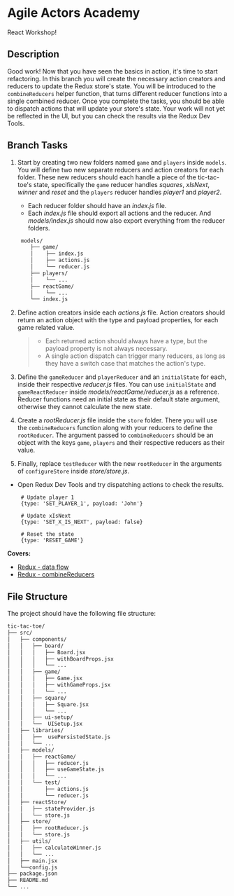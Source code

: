 # Agile Actors Academy

React Workshop!

## Description

Good work! Now that you have seen the basics in action, it's time to start refactoring. In this branch you will create the necessary action creators and reducers to update the Redux store's state. You will be introduced to the `combineReducers` helper function, that turns different reducer functions into a single combined reducer. Once you complete the tasks, you should be able to dispatch actions that will update your store's state. Your work will not yet be reflected in the UI, but you can check the results via the Redux Dev Tools.

## Branch Tasks

1. Start by creating two new folders named `game` and `players` inside `models`. You will define two new separate reducers and action creators for each folder. These new reducers should each handle a piece of the tic-tac-toe's state, specifically the `game` reducer handles _squares_, _xIsNext_, _winner_ and _reset_ and the `players` reducer handles _player1_ and _player2_.

   - Each reducer folder should have an _index.js_ file.
   - Each _index.js_ file should export all actions and the reducer. And _models/index.js_ should now also export everything from the reducer folders.

   ```bash
    models/
       ├── game/
       │    ├── index.js
       │    ├── actions.js
       │    └── reducer.js
       ├── players/
       │    └── ...
       ├── reactGame/
       │    └── ...
       └── index.js
   ```

2. Define action creators inside each _actions.js_ file. Action creators should return an action object with the type and payload properties, for each game related value.

   > - Each returned action should always have a type, but the payload property is not always necessary.
   > - A single action dispatch can trigger many reducers, as long as they have a switch case that matches the action's type.

3. Define the `gameReducer` and `playerReducer` and an `initialState` for each, inside their respective _reducer.js_ files. You can use `initialState` and `gameReactReducer` inside _models/reactGame/reducer.js_ as a reference. Reducer functions need an initial state as their default state argument, otherwise they cannot calculate the new state.

4. Create a _rootReducer.js_ file inside the `store` folder. There you will use the `combineReducers` function along with your reducers to define the `rootReducer`. The argument passed to `combineReducers` should be an object with the keys `game`, `players` and their respective reducers as their value.

5. Finally, replace `testReducer` with the new `rootReducer` in the arguments of `configureStore` inside _store/store.js_.

- Open Redux Dev Tools and try dispatching actions to check the results.

  ```
   # Update player 1
   {type: 'SET_PLAYER_1', payload: 'John'}

   # Update xIsNext
   {type: 'SET_X_IS_NEXT', payload: false}

   # Reset the state
   {type: 'RESET_GAME'}
  ```

**Covers:**

- [Redux - data flow](https://redux.js.org/tutorials/fundamentals/part-2-concepts-data-flow)
- [Redux - combineReducers](https://redux.js.org/api/combinereducers)

## File Structure

The project should have the following file structure:

```bash
tic-tac-toe/
├── src/
│   ├── components/
│   │   ├── board/
│   │   │   ├── Board.jsx
│   │   │   ├── withBoardProps.jsx
│   │   │   └── ...
│   │   ├── game/
│   │   │   ├── Game.jsx
│   │   │   ├── withGameProps.jsx
│   │   │   └── ...
│   │   ├── square/
│   │   │   ├── Square.jsx
│   │   │   └── ...
│   │   ├── ui-setup/
│   │   └──  UISetup.jsx
│   ├── libraries/
│   │   ├──  usePersistedState.js
│   │   └── ...
│   ├── models/
│   │   ├── reactGame/
│   │   │   ├── reducer.js
│   │   │   ├── useGameState.js
│   │   │   └── ...
│   │   └── test/
│   │       ├── actions.js
│   │       └── reducer.js
│   ├── reactStore/
│   │   ├── stateProvider.js
│   │   └── store.js
│   ├── store/
│   │   ├── rootReducer.js
│   │   └── store.js
│   ├── utils/
│   │   ├── calculateWinner.js
│   │   └── ...
│   ├── main.jsx
│   └──config.js
├── package.json
├── README.md
└── ...
```
